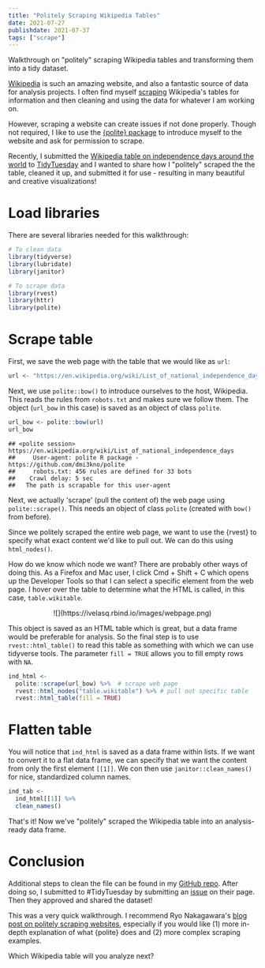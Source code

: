 ```yaml
---
title: "Politely Scraping Wikipedia Tables"
date: 2021-07-27
publishdate: 2021-07-37
tags: ["scrape"]
---
```


Walkthrough on "politely" scraping Wikipedia tables and transforming them into a tidy dataset.

<!--more-->

[Wikipedia](https://en.wikipedia.org/wiki/Main_Page) is such an amazing website, and also a fantastic source of data for analysis projects. I often find myself [scraping](https://en.wikipedia.org/wiki/Web_scraping) Wikipedia's tables for information and then cleaning and using the data for whatever I am working on.

However, scraping a website can create issues if not done properly. Though not required, I like to use the [{polite} package](https://github.com/dmi3kno/polite) to introduce myself to the website and ask for permission to scrape.

Recently, I submitted the [Wikipedia table on independence days around the world](https://en.wikipedia.org/wiki/List_of_national_independence_days#List) to [TidyTuesday](https://github.com/rfordatascience/tidytuesday) and I wanted to share how I "politely" scraped the the table, cleaned it up, and submitted it for use - resulting in many beautiful and creative visualizations!

# Load libraries

There are several libraries needed for this walkthrough:


```r
# To clean data
library(tidyverse)
library(lubridate)
library(janitor)

# To scrape data
library(rvest)
library(httr)
library(polite)
```

# Scrape table

First, we save the web page with the table that we would like as `url`:


```r
url <- "https://en.wikipedia.org/wiki/List_of_national_independence_days"
```

Next, we use `polite::bow()` to introduce ourselves to the host, Wikipedia. This reads the rules from `robots.txt` and makes sure we follow them. The object (`url_bow` in this case) is saved as an object of class `polite`.


```r
url_bow <- polite::bow(url)
url_bow
```

```
## <polite session> https://en.wikipedia.org/wiki/List_of_national_independence_days
##     User-agent: polite R package - https://github.com/dmi3kno/polite
##     robots.txt: 456 rules are defined for 33 bots
##    Crawl delay: 5 sec
##   The path is scrapable for this user-agent
```

Next, we actually 'scrape' (pull the content of) the web page using `polite::scrape()`. This needs an object of class `polite` (created with `bow()` from before).

Since we politely scraped the entire web page, we want to use the {rvest} to specify what exact content we'd like to pull out. We can do this using `html_nodes()`.

How do we know which node we want? There are probably other ways of doing this. As a Firefox and Mac user, I click Cmd + Shift + C which opens up the Developer Tools so that I can select a specific element from the web page. I hover over the table to determine what the HTML is called, in this case, `table.wikitable`.

<center>
![](https://ivelasq.rbind.io/images/webpage.png)
</center>

This object is saved as an HTML table which is great, but a data frame would be preferable for analysis. So the final step is to use `rvest::html_table()` to read this table as something with which we can use tidyverse tools. The parameter `fill = TRUE` allows you to fill empty rows with `NA`.


```r
ind_html <-
  polite::scrape(url_bow) %>%  # scrape web page
  rvest::html_nodes("table.wikitable") %>% # pull out specific table
  rvest::html_table(fill = TRUE) 
```

# Flatten table

You will notice that `ind_html` is saved as a data frame within lists. If we want to convert it to a flat data frame, we can specify that we want the content from only the first element `[[1]]`. We con then use `janitor::clean_names()` for nice, standardized column names.


```r
ind_tab <- 
  ind_html[[1]] %>% 
  clean_names()
```

That's it! Now we've "politely" scraped the Wikipedia table into an analysis-ready data frame.

# Conclusion

Additional steps to clean the file can be found in my [GitHub repo](https://github.com/ivelasq/data-visualization-portfolio/blob/main/independence-days/independence_days.R). After doing so, I submitted to #TidyTuesday by submitting an [issue](https://github.com/rfordatascience/tidytuesday/issues) on their page. Then they approved and shared the dataset!

This was a very quick walkthrough. I recommend Ryo Nakagawara's [blog post on politely scraping websites](https://ryo-n7.github.io/2020-05-14-webscrape-soccer-data-with-R/), especially if you would like (1) more in-depth explanation of what {polite} does and (2) more complex scraping examples.

Which Wikipedia table will you analyze next?
